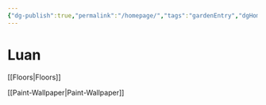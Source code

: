 ```yaml
---
{"dg-publish":true,"permalink":"/homepage/","tags":"gardenEntry","dgHomeLink":true,"dgPassFrontmatter":false}
---
```


# Luan

[[Floors|Floors]]

[[Paint-Wallpaper|Paint-Wallpaper]]
